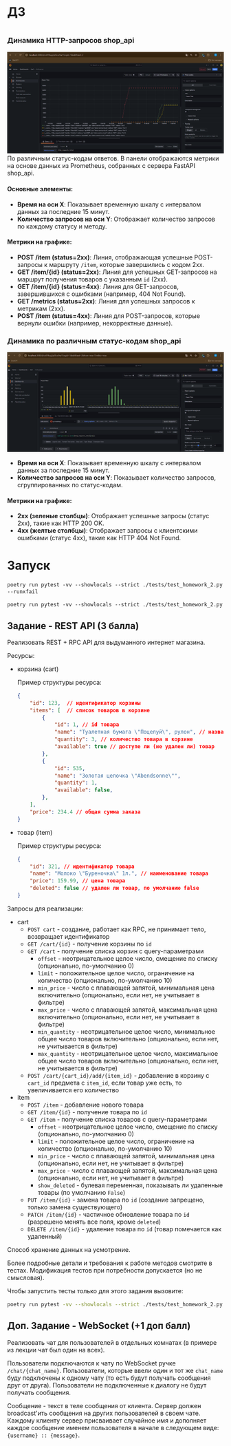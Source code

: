 # ДЗ

# 

### Динамика HTTP-запросов shop_api
![i1.png](resource%2Fi1.png)
По различным статус-кодам ответов. 
В панели отображаются метрики на основе данных из Prometheus, 
собранных с сервера FastAPI shop_api.

#### Основные элементы:

- **Время на оси X**: Показывает временную шкалу с интервалом данных за последние 15 минут.
- **Количество запросов на оси Y**: Отображает количество запросов по каждому статусу и методу.
  
#### Метрики на графике:
- **POST /item (status=2xx)**: Линия, отображающая успешные POST-запросы к маршруту `/item`, которые завершились с кодом 2xx.
- **GET /item/{id} (status=2xx)**: Линия для успешных GET-запросов на маршрут получения товаров с указанным `id` (2xx).
- **GET /item/{id} (status=4xx)**: Линия для GET-запросов, завершившихся с ошибками (например, 404 Not Found).
- **GET /metrics (status=2xx)**: Линия для успешных запросов к метрикам (2xx).
- **POST /item (status=4xx)**: Линия для POST-запросов, которые вернули ошибки (например, некорректные данные).

### Динамика по различным статус-кодам shop_api
![i2.png](resource%2Fi2.png)
- **Время на оси X**: Показывает временную шкалу с интервалом данных за последние 15 минут.
- **Количество запросов на оси Y**: Показывает количество запросов, сгруппированных по статус-кодам.
  
#### Метрики на графике:
- **2xx (зеленые столбцы)**: Отображает успешные запросы (статус 2xx), такие как HTTP 200 OK.
- **4xx (желтые столбцы)**: Отображает запросы с клиентскими ошибками (статус 4xx), такие как HTTP 404 Not Found.


# Запуск

```shell
poetry run pytest -vv --showlocals --strict ./tests/test_homework_2.py --runxfail
```

```shell
poetry run pytest -vv --showlocals --strict ./tests/test_homework_2.py
```
## Задание - REST API (3 балла)

Реализовать REST + RPC API для выдуманного интернет магазина.

Ресурсы:

- корзина (cart)

    Пример структуры ресурса:

    ```json
    {
        "id": 123,  // идентификатор корзины
        "items": [  // список товаров в корзине
            {
                "id": 1, // id товара
                "name": "Туалетная бумага \"Поцелуй\", рулон", // название
                "quantity": 3, // количество товара в корзине
                "available": true // доступе ли (не удален ли) товар
            }, 
            {
                "id": 535, 
                "name": "Золотая цепочка \"Abendsonne\"", 
                "quantity": 1,
                "available": false,
            },
        ],
        "price": 234.4 // общая сумма заказа
    }
    ```

- товар (item)

    Пример структуры ресурса:

    ```json
    {
        "id": 321, // идентификатор товара
        "name": "Молоко \"Буреночка\" 1л.", // наименование товара
        "price": 159.99, // цена товара
        "deleted": false // удален ли товар, по умолчанию false
    }
    ```

Запросы для реализации:

- cart
  - `POST cart` - создание, работает как RPC, не принимает тело, возвращает
    идентификатор
  - `GET /cart/{id}` - получение корзины по `id`
  - `GET /cart` - получение списка корзин с query-параметрами
    - `offset` - неотрицательное целое число, смещение по списку (опционально,
      по-умолчанию 0)
    - `limit` - положительное целое число, ограничение на количество
      (опционально, по-умолчанию 10)
    - `min_price` - число с плавающей запятой, минимальная цена включительно
      (опционально, если нет, не учитывает в фильтре)
    - `max_price` - число с плавающей запятой, максимальная цена включительно
      (опционально, если нет, не учитывает в фильтре)
    - `min_quantity` - неотрицательное целое число, минимальное общее число
      товаров включительно (опционально, если нет, не учитывается в фильтре)
    - `max_quantity` - неотрицательное целое число, максимальное общее число
      товаров включительно (опционально, если нет, не учитывается в фильтре)
  - `POST /cart/{cart_id}/add/{item_id}` - добавление в корзину с `cart_id`
    предмета с `item_id`, если товар уже есть, то увеличивается его количество
- item
  - `POST /item` - добавление нового товара
  - `GET /item/{id}` - получение товара по `id`
  - `GET /item` - получение списка товаров с query-параметрами
    - `offset` - неотрицательное целое число, смещение по списку (опционально,
      по-умолчанию 0)
    - `limit` - положительное целое число, ограничение на количество
      (опционально, по-умолчанию 10)
    - `min_price` - число с плавающей запятой, минимальная цена (опционально,
      если нет, не учитывает в фильтре)
    - `max_price` - число с плавающей запятой, максимальная цена (опционально,
      если нет, не учитывает в фильтре)
    - `show_deleted` - булевая переменная, показывать ли удаленные товары (по
      умолчанию `False`)
  - `PUT /item/{id}` - замена товара по `id` (создание запрещено, только замена
    существующего)
  - `PATCH /item/{id}` - частичное обновление товара по `id` (разрешено менять
    все поля, кроме `deleted`)
  - `DELETE /item/{id}` - удаление товара по `id` (товар помечается как
    удаленный)

Способ хранение данных на усмотрение.

Более подробные детали и требования к работе методов смотрите в тестах.
Модификация тестов при потребности допускается (но не смысловая).

Чтобы запустить тесты только для этого задания вызовите:

```sh
poetry run pytest -vv --showlocals --strict ./tests/test_homework_2.py
```

## Доп. Задание - WebSocket (+1 доп балл)

Реализовать чат для пользователей в отдельных комнатах (в примере из лекции чат
был один на всех).

Пользователи подключаются к чату по WebSocket ручке `/chat/{chat_name}`.
Пользователи, которые ввели один и тот же `chat_name` буду подключены к одному
чату (то есть будут получать сообщения друг от друга). Пользователи не
подключенные к диалогу не будут получать сообщения.

Сообщение - текст в теле сообщения от клиента. Сервер должен broadcast'ить
сообщения на других пользователей в своем чате. Каждому клиенту сервер
присваивает случайное имя и дополняет каждое сообщение именем пользователя в
начале в следующем виде: `{username} :: {message}`.
